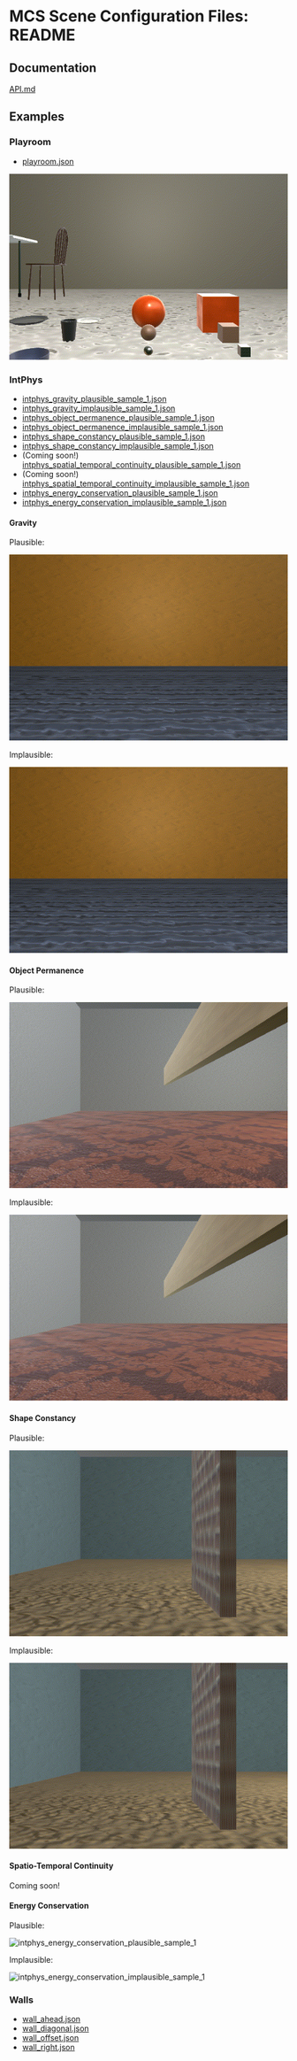 # MCS Scene Configuration Files: README

## Documentation

[API.md](./API.md)

## Examples

### Playroom

- [playroom.json](./playroom.json)

![playroom](./images/playroom.gif)

### IntPhys

- [intphys_gravity_plausible_sample_1.json](./intphys_gravity_plausible_sample_1.json)
- [intphys_gravity_implausible_sample_1.json](./intphys_gravity_implausible_sample_1.json)
- [intphys_object_permanence_plausible_sample_1.json](./intphys_object_permanence_plausible_sample_1.json)
- [intphys_object_permanence_implausible_sample_1.json](./intphys_object_permanence_implausible_sample_1.json)
- [intphys_shape_constancy_plausible_sample_1.json](./intphys_shape_constancy_plausible_sample_1.json)
- [intphys_shape_constancy_implausible_sample_1.json](./intphys_shape_constancy_implausible_sample_1.json)
- (Coming soon!) [intphys_spatial_temporal_continuity_plausible_sample_1.json](./intphys_spatial_temporal_continuity_plausible_sample_1.json)
- (Coming soon!) [intphys_spatial_temporal_continuity_implausible_sample_1.json](./intphys_spatial_temporal_continuity_implausible_sample_1.json)
- [intphys_energy_conservation_plausible_sample_1.json](./intphys_energy_conservation_plausible_sample_1.json)
- [intphys_energy_conservation_implausible_sample_1.json](./intphys_energy_conservation_implausible_sample_1.json)

#### Gravity

Plausible:

![intphys_gravity_plausible_sample_1](./images/intphys_gravity_plausible_sample_1.gif)

Implausible:

![intphys_gravity_implausible_sample_1](./images/intphys_gravity_implausible_sample_1.gif)

#### Object Permanence

Plausible:

![intphys_object_permanence_plausible_sample_1](./images/intphys_object_permanence_plausible_sample_1.gif)

Implausible:

![intphys_object_permanence_implausible_sample_1](./images/intphys_object_permanence_implausible_sample_1.gif)

#### Shape Constancy

Plausible:

![intphys_shape_constancy_plausible_sample_1](./images/intphys_shape_constancy_plausible_sample_1.gif)

Implausible:

![intphys_shape_constancy_implausible_sample_1](./images/intphys_shape_constancy_implausible_sample_1.gif)

#### Spatio-Temporal Continuity

Coming soon!

#### Energy Conservation

Plausible:

![intphys_energy_conservation_plausible_sample_1](./images/intphys_energy_conservation_plausible_sample_1.gif)

Implausible:

![intphys_energy_conservation_implausible_sample_1](./images/intphys_energy_conservation_implausible_sample_1.gif)

### Walls

- [wall_ahead.json](./wall_ahead.json)
- [wall_diagonal.json](./wall_diagonal.json)
- [wall_offset.json](./wall_offset.json)
- [wall_right.json](./wall_right.json)

